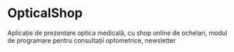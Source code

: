 # OpticalShop
Aplicație de prezentare optica medicală, cu shop online de ochelari, modul de programare pentru consultații optometrice, newsletter 
